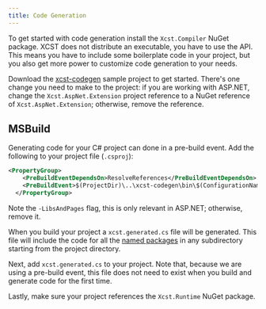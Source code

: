 ```yaml
---
title: Code Generation
---
```


To get started with code generation install the `Xcst.Compiler` NuGet package. XCST does not distribute an executable, you have to use the API. This means you have to include some boilerplate code in your project, but you also get more power to customize code generation to your needs.

Download the [xcst-codegen](https://github.com/maxtoroq/XCST-a/tree/master/samples/xcst-codegen) sample project to get started. There's one change you need to make to the project: if you are working with ASP.NET, change the `Xcst.AspNet.Extension` project reference to a NuGet reference of `Xcst.AspNet.Extension`; otherwise, remove the reference.

## MSBuild

Generating code for your C# project can done in a pre-build event. Add the following to your project file (`.csproj`):

```xml
<PropertyGroup>
    <PreBuildEventDependsOn>ResolveReferences</PreBuildEventDependsOn>
    <PreBuildEvent>$(ProjectDir)\..\xcst-codegen\bin\$(ConfigurationName)\xcst-codegen.exe $(ProjectPath) $(ConfigurationName) -LibsAndPages</PreBuildEvent>
  </PropertyGroup>
```

Note the `-LibsAndPages` flag, this is only relevant in ASP.NET; otherwise, remove it.

When you build your project a `xcst.generated.cs` file will be generated. This file will include the code for all the [named packages](..\c\package.html#dt-named-package) in any subdirectory starting from the project directory.

Next, add `xcst.generated.cs` to your project. Note that, because we are using a pre-build event, this file does not need to exist when you build and generate code for the first time.

Lastly, make sure your project references the `Xcst.Runtime` NuGet package.
